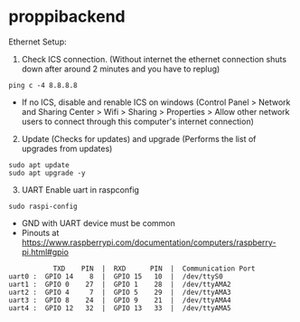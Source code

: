 # proppibackend

Ethernet Setup:
1. Check ICS connection. (Without internet the ethernet connection shuts down after around 2 minutes and you have to replug)
```
ping c -4 8.8.8.8
```
- If no ICS, disable and renable ICS on windows (Control Panel > Network and Sharing Center > Wifi > Sharing > Properties > Allow other network users to connect through this computer's internet connection)

2. Update (Checks for updates) and upgrade (Performs the list of upgrades from updates)
```
sudo apt update
sudo apt upgrade -y
```

3. UART
Enable uart in raspconfig
```
sudo raspi-config
```
- GND with UART device must be common
- Pinouts at https://www.raspberrypi.com/documentation/computers/raspberry-pi.html#gpio
```
           TXD    PIN  |  RXD      PIN  |  Communication Port
uart0 :  GPIO 14    8  |  GPIO 15   10  |  /dev/ttyS0 
uart1 :  GPIO 0    27  |  GPIO 1    28  |  /dev/ttyAMA2
uart2 :  GPIO 4     7  |  GPIO 5    29  |  /dev/ttyAMA3
uart3 :  GPIO 8    24  |  GPIO 9    21  |  /dev/ttyAMA4
uart4 :  GPIO 12   32  |  GPIO 13   33  |  /dev/ttyAMA5
```